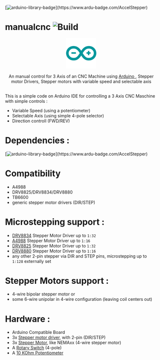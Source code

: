 [![arduino-library-badge](https://www.ardu-badge.com/badge/AccelStepper.svg?)](https://www.ardu-badge.com/AccelStepper)
# manualcnc ![Build](https://github.com/Droghi/manualcnc/actions/workflows/blank.yml/badge.svg)

<div align="center">
  <p>
      <img width="20%" src="img/arduino-icon.svg">
  </p>
  <p> An manual control for 3 Axis of an CNC Machine using  <a href="https://www.arduino.cc"> Arduino </a>, Stepper motor Drivers, Stepper motors with variable speed and selectable axis </p>
</div>
<br>
This is a simple code on Arduino IDE for controlling a 3 Axis CNC Maschine with simple controls :

<br>
  
  * Variable Speed (using a potentiometer)
  * Selectable Axis (using simple 4-pole selector)
  * Direction controll (FWD/REV)

# Dependencies :

[![arduino-library-badge](https://www.ardu-badge.com/badge/AccelStepper.svg?)](https://www.ardu-badge.com/AccelStepper)


# Compatibility

  * A4988
  * DRV8825/DRV8834/DRV8880
  * TB6600
  * generic stepper motor drivers (DIR/STEP)

# Microstepping support :

   - <a href="https://www.pololu.com/product/2134">DRV8834</a> Stepper Motor Driver up to `1:32`
   - <a href="https://www.pololu.com/product/1182">A4988</a> Stepper Motor Driver up to `1:16`
   - <a href="https://www.pololu.com/product/2131">DRV8825</a> Stepper Motor Driver up to `1:32`
   - <a href="https://www.pololu.com/product/2971">DRV8880</a> Stepper Motor Driver up to `1:16`
   - any other 2-pin stepper via DIR and STEP pins, microstepping up to `1:128` externally set

# Stepper Motors support :

  - 4-wire bipolar stepper motor or 
  - some 6-wire unipolar in 4-wire configuration (leaving coil centers out)

# Hardware :

  * Arduino Compatible Board
  * 3x <a href="https://www.pololu.com/category/120/stepper-motor-drivers">Stepper motor driver</a>, with 2-pin (DIR/STEP)
  * 3x <a href="http://www.circuitspecialists.com/stepper-motor">Stepper Motor</a>, like NEMAxx (4-wire stepper motor)
  * A <a href="https://www.tme.eu/en/details/ck1031/rotary-switches/lorlin/">Rotary Switch</a> (4-pole)
  * A <a href="https://www.tme.eu/en/details/prp167-10k-a/carbon-single-turn-potentiometers/telpod/prp167-10k-a-20p1/">10 KOhm Potentiometer</a>
